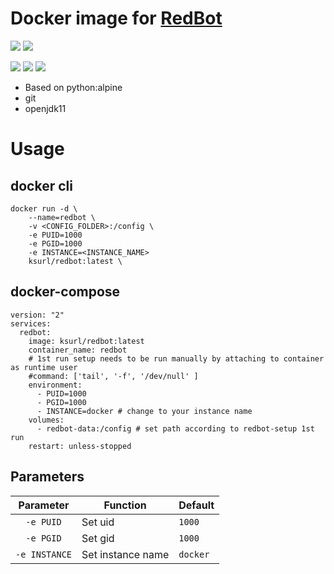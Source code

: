 # Docker image for [RedBot](https://github.com/Cog-Creators/Red-DiscordBot)

[![](https://img.shields.io/badge/Docker%20Hub--blue)](https://hub.docker.com/r/ksurl/redbot) [![](https://img.shields.io/badge/GitHub%20Container%20Registry--yellow)](https://github.com/users/ksurl/packages/container/package/redbot)

[![](https://img.shields.io/github/v/tag/ksurl/docker-redbot?label=image%20version&logo=docker)](https://hub.docker.com/r/ksurl/redbot) [![](https://img.shields.io/docker/image-size/ksurl/redbot/latest?color=lightgrey&logo=Docker)]() [![](https://img.shields.io/github/workflow/status/ksurl/docker-redbot/build?label=build&logo=Docker)](https://github.com/ksurl/docker-redbot/actions?query=workflow%3Abuild)

* Based on python:alpine
* git
* openjdk11

# Usage

## docker cli

    docker run -d \
        --name=redbot \
        -v <CONFIG_FOLDER>:/config \
        -e PUID=1000
        -e PGID=1000
        -e INSTANCE=<INSTANCE_NAME>
        ksurl/redbot:latest \

## docker-compose 

    version: "2"
    services:
      redbot:
        image: ksurl/redbot:latest
        container_name: redbot
        # 1st run setup needs to be run manually by attaching to container as runtime user
        #command: ['tail', '-f', '/dev/null' ]
        environment:
          - PUID=1000
          - PGID=1000
          - INSTANCE=docker # change to your instance name
        volumes:
          - redbot-data:/config # set path according to redbot-setup 1st run
        restart: unless-stopped

## Parameters

| Parameter | Function | Default |
| :----: | --- | --- |
| `-e PUID` | Set uid | `1000` |
| `-e PGID` | Set gid | `1000` |
| `-e INSTANCE` | Set instance name | `docker` |
